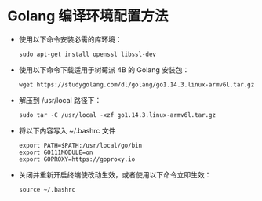 # Golang 编译环境配置方法

- 使用以下命令安装必需的库环境：

    ```
    sudo apt-get install openssl libssl-dev
    ```

- 使用以下命令下载适用于树莓派 4B 的 Golang 安装包：

    ```
    wget https://studygolang.com/dl/golang/go1.14.3.linux-armv6l.tar.gz
    ```

- 解压到 /usr/local 路径下：

    ```
    sudo tar -C /usr/local -xzf go1.14.3.linux-armv6l.tar.gz 
    ```

- 将以下内容写入 ~/.bashrc 文件

    ```
    export PATH=$PATH:/usr/local/go/bin
    export GO111MODULE=on
    export GOPROXY=https://goproxy.io
    ```

- 关闭并重新开启终端使改动生效，或者使用以下命令立即生效：

    ```
    source ~/.bashrc
    ```

